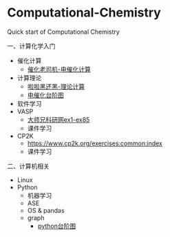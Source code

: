 # Computational-Chemistry
Quick start of Computational Chemistry

一、计算化学入门
- 催化计算
  - [催化老司机-电催化计算](https://www.bilibili.com/video/BV17K411K7oH/?spm_id_from=333.337.search-card.all.click&vd_source=dbd7edddb514b6a82b44048682e9c391)
- 计算理论
  - [啦啦黑还黑-理论计算](https://www.bilibili.com/video/BV1KE411c7Jw/?spm_id_from=333.788.recommend_more_video.-1&vd_source=dbd7edddb514b6a82b44048682e9c391)
  - [电催化台阶图](https://www.bilibili.com/video/BV1PJ411A7jw/?vd_source=dbd7edddb514b6a82b44048682e9c391)
- 软件学习
- VASP 
  - [大师兄科研网ex1-ex85](https://www.bigbrosci.com/)
  - 课件学习
- CP2K
  - https://www.cp2k.org/exercises:common:index
  - 课件学习


二、计算机相关
- Linux
- Python
  - 机器学习
  - ASE
  - OS & pandas
  - graph
    - [python台阶图](https://bohrium.dp.tech/notebooks/4934994790)
